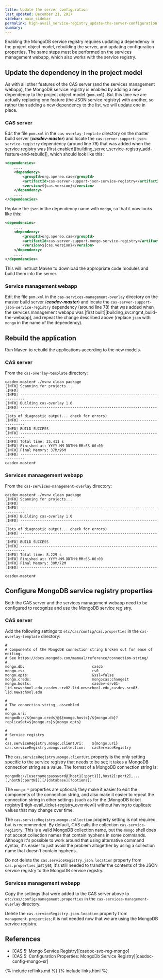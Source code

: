 ```yaml
---
title: Update the server configuration
last_updated: December 21, 2017
sidebar: main_sidebar
permalink: high-avail_service-registry_update-the-server-configuration.html
summary:
---
```


Enabling the MongoDB service registry requires updating a dependency in the project object model, rebuilding the server, and updating configuration properties. The same steps must be performed on the services management webapp, which also works with the service registry.

## Update the dependency in the project model

As with all other features of the CAS server (and the services management webapp), the MongoDB service registry is enabled by adding a new dependency to the project object model (`pom.xml`). But this time we are actually replacing one feature (the JSON service registry) with another, so rather than adding a new dependency to the list, we will update one in place.

### CAS server

Edit the file `pom.xml` in the `cas-overlay-template` directory on the master build server (***casdev-master***) and locate the `cas-server-support-json-service-registry` dependency (around line 79) that was added when the service registry was [first enabled][building_server_service-registry_add-feature-and-rebuild]], which should look like this:

```xml
<dependencies>
    ....
    <dependency>
        <groupId>org.apereo.cas</groupId>
        <artifactId>cas-server-support-json-service-registry</artifactId>
        <version>${cas.version}</version>
    </dependency>
    ....
</dependencies>
```

Replace the `json` in the dependency name with `mongo`, so that it now looks like this:

```xml
<dependencies>
    ....
    <dependency>
        <groupId>org.apereo.cas</groupId>
        <artifactId>cas-server-support-mongo-service-registry</artifactId>
        <version>${cas.version}</version>
    </dependency>
    ....
</dependencies>
```

This will instruct Maven to download the appropriate code modules and build them into the server.

### Service management webapp

Edit the file `pom.xml` in the `cas-services-management-overlay` directory on the master build server (***casdev-master***) and locate the `cas-server-support-json-service-registry` dependency (around line 78) that was added when the services management webapp was [first built][building_svcmgmt_build-the-webapp], and repeat the change described above (replace `json` with `mongo` in the name of the dependency).

## Rebuild the application

Run Maven to rebuild the applications according to the new models.

### CAS server

From the `cas-overlay-template` directory:

```console
casdev-master# ./mvnw clean package
[INFO] Scanning for projects...
[INFO]
[INFO] ------------------------------------------------------------------------
[INFO] Building cas-overlay 1.0
[INFO] ------------------------------------------------------------------------
(lots of diagnostic output... check for errors)
[INFO] ------------------------------------------------------------------------
[INFO] BUILD SUCCESS
[INFO] ------------------------------------------------------------------------
[INFO] Total time: 25.411 s
[INFO] Finished at: YYYY-MM-DDTHH:MM:SS-00:00
[INFO] Final Memory: 37M/96M
[INFO] ------------------------------------------------------------------------
casdev-master#  
```

### Services manaagement webapp

From the `cas-services-management-overlay` directory:

```console
casdev-master# ./mvnw clean package
[INFO] Scanning for projects...
[INFO]
[INFO] ------------------------------------------------------------------------
[INFO] Building cas-overlay 1.0
[INFO] ------------------------------------------------------------------------
(lots of diagnostic output... check for errors)
[INFO] ------------------------------------------------------------------------
[INFO] BUILD SUCCESS
[INFO] ------------------------------------------------------------------------
[INFO] Total time: 8.229 s
[INFO] Finished at: YYYY-MM-DDTHH:MM:SS-00:00
[INFO] Final Memory: 30M/72M
[INFO] ------------------------------------------------------------------------
casdev-master#  
```

## Configure MongoDB service registry properties

Both the CAS server and the services management webapp need to be configured to recognize and use the MongoDB service registry.

### CAS server

Add the following settings to `etc/cas/config/cas.properties` in the `cas-overlay-template` directory:

```properties
#
# Components of the MongoDB connection string broken out for ease of editing.
# See https://docs.mongodb.com/manual/reference/connection-string/
#
mongo.db:                               casdb
mongo.rs:                               rs0
mongo.opts:                             &ssl=false
mongo.creds:                            mongocas:changeit
mongo.hosts:                            casdev-srv01-lid.newschool.edu,casdev-srv02-lid.newschool.edu,casdev-srv03-lid.newschool.edu

#
# The connection string, assembled
#
mongo.uri:                              mongodb://${mongo.creds}@${mongo.hosts}/${mongo.db}?replicaSet=${mongo.rs}${mongo.opts}

#
# Service registry
#
cas.serviceRegistry.mongo.clientUri:    ${mongo.uri}
cas.serviceRegistry.mongo.collection:   casServiceRegistry
```

The `cas.serviceRegistry.mongo.clientUri` property is the only setting specific to the service registry that needs to be set; it takes a MongoDB connection string as a value. The format of a MongoDB connection string is:

```
mongodb://[username:password@]host1[:port1][,host2[:port2],...[,hostN[:portN]]][/[database][?options]]
```

The `mongo.*` properties are optional; they make it easier to edit the components of the connection string, and  also make it easier to repeat the connection string in other settings (such as for the [MongoDB ticket registry][high-avail_ticket-registry_overview]) without having to duplicate values that may change over time.

The `cas.serviceRegistry.mongo.collection` property setting is not required, but is recommended. By default, CAS calls the collection `cas-service-registry`. This is a valid MongoDB collection name, but the `mongo` shell does not accept collection names that contain hyphens in some commands. Although it's possible to work around that using alternative command syntax, it's easier to just avoid the problem altogether by using a collection name that doesn't contain hyphens.

Do not delete the `cas.serviceRegistry.json.location` property from `cas.properties` just yet; it's still needed to transfer the contents of the JSON service registry to the MongoDB service registry.

### Services management webapp

Copy the settings that were added to the CAS server above to `etc/cas/config/management.properties` in the `cas-services-management-overlay` directory.

Delete the `cas.serviceRegistry.json.location` property from `management.properties`; it is not needed now that we are using the MongoDB service registry.

## References

* [CAS 5: Mongo Service Registry][casdoc-svc-reg-mongo]
* [CAS 5: Configuration Properties: MongoDb Service Registry][casdoc-config-mongo-sr]

{% include reflinks.md %}
{% include links.html %}
